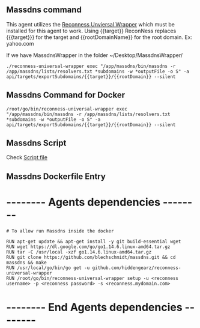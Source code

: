 ## Massdns command

This agent utilizes the [Reconness Unviersal Wrapper](https://github.com/hiddengearz/reconness-universal-wrapper) which must be installed for this agent to work. Using {{target}} ReconNess replaces {{{target}}} for the target and {{rootDomainName}} for the root domain. Ex: yahoo.com


If we have MassdnsWrapper in the folder ~/Desktop/MassdnsWrapper/

```
./reconness-universal-wrapper exec "/app/massdns/bin/massdns -r /app/massdns/lists/resolvers.txt *subdomains -w *outputFile -o S" -a api/targets/exportSubdomains/{{target}}/{{rootDomain}} --silent
```

## Massdns Command for Docker

```
/root/go/bin/reconness-universal-wrapper exec "/app/massdns/bin/massdns -r /app/massdns/lists/resolvers.txt *subdomains -w *outputFile -o S" -a api/targets/exportSubdomains/{{target}}/{{rootDomain}} --silent

```

## Massdns Script

Check [Script file](https://github.com/reconness/reconness-agents/blob/master/Massdns/Script)


## Massdns Dockerfile Entry


# -------- Agents dependencies -------- 

```
# To allow run Massdns inside the docker

RUN apt-get update && apt-get install -y git build-essential wget
RUN wget https://dl.google.com/go/go1.14.6.linux-amd64.tar.gz
RUN tar -C /usr/local -xzf go1.14.6.linux-amd64.tar.gz
RUN git clone https://github.com/blechschmidt/massdns.git && cd massdns && make
RUN /usr/local/go/bin/go get -u github.com/hiddengearz/reconness-universal-wrapper
RUN /root/go/bin/reconness-universal-wrapper setup -u <reconness username> -p <reconness password> -s <reconness.mydomain.com>
```

# -------- End Agents dependencies -------- 

